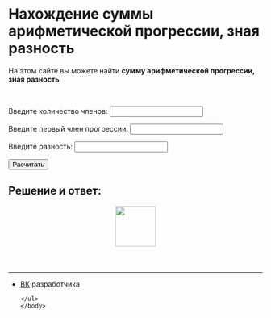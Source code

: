 <html>
	<head>
		<title>Нахождение суммы арифметической прогрессии, зная разность</title>
		<meta charset="utf-8">	
		<link rel="stylesheet" href="main.css"/>
		<link rel="preconnect" href="https://fonts.googleapis.com">
		<link rel="preconnect" href="https://fonts.gstatic.com" crossorigin>
		<link href="https://fonts.googleapis.com/css2?family=Comfortaa&display=swap" rel="stylesheet">
		<link rel="shortcut icon" href="https://w7.pngwing.com/pngs/165/985/png-transparent-atomic-theory-carbon-atomic-mass-chemical-element-atom-symmetry-chemistry-subatomic-particle.png"/>
	</head>
	<body>
		<h1 class="title">Нахождение суммы арифметической прогрессии, зная разность</h1>
	<p class="title">На этом сайте вы можете найти <b>сумму арифметической прогрессии, зная разность</b></p>
	<br>
 <p class="text">Введите количество членов: <input type="number" class="kol"></p>
 <p class="text">Введите первый член прогрессии: <input type="number" class="n1"></p>
 <p class="text">Введите разность: <input type="number" class="d"></p>
 <button class="btn1">Расчитать</button> 
 <br>
 <h2 class="title">Решение и ответ:</h2>
 <img src="https://i.imgur.com/KkGhpJi.png" style="height: 80px;margin: 10px auto 20px;display: block;">
</div>
 <div class="answers">
 <div class="out1"></div>
 <div class="out2"></div>
 </div>
 <br>
<script src="main.js"></script>
	<hr>
	<ul>
		<li class="vk"><a href="https://vk.com/whoamin">ВК</a> разработчика</li>

	</ul>  
	</body>
</html>
